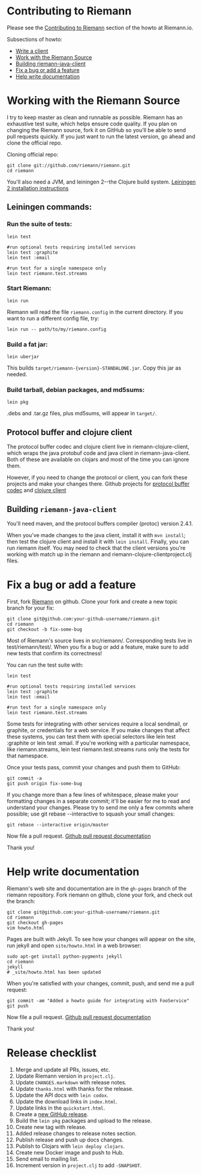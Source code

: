# Contributing to Riemann

Please see the [Contributing to Riemann](http://riemann.io/howto.html#contributing-to-riemann) section of the howto at Riemann.io.

Subsections of howto:

* [Write a client](http://riemann.io/howto.html#write-a-client)
* [Work with the Riemann Source](http://riemann.io/howto.html#work-with-the-riemann-source)
* [Building riemann-java-client](http://riemann.io/howto.html#riemann-java-client)
* [Fix a bug or add a feature](http://riemann.io/howto.html#fix-a-bug-or-add-a-feature)
* [Help write documentation](http://riemann.io/howto.html#help-write-documentation)

# Working with the Riemann Source

I try to keep master as clean and runnable as possible. Riemann has an
exhaustive test suite, which helps ensure code quality. If you plan on
changing the Riemann source, fork it on GitHub so you'll be able to send
pull requests quickly. If you just want to run the latest version, go
ahead and clone the official repo.

Cloning official repo:

    git clone git://github.com/riemann/riemann.git
    cd riemann

You'll also need a JVM, and leiningen 2--the Clojure build system.
[Leiningen 2 installation
instructions](https://github.com/technomancy/leiningen#installation)

## Leiningen commands:

### Run the suite of tests:

    lein test

    #run optional tests requiring installed services
    lein test :graphite
    lein test :email

    #run test for a single namespace only
    lein test riemann.test.streams

### Start Riemann:

    lein run

Riemann will read the file `riemann.config` in the current directory. If
you want to run a different config file, try:

    lein run -- path/to/my/riemann.config

### Build a fat jar:

    lein uberjar

This builds `target/riemann-{version}-STANDALONE.jar`. Copy this jar as
needed.

### Build tarball, debian packages, and md5sums:

    lein pkg

.debs and .tar.gz files, plus md5sums, will appear in `target/`.

## Protocol buffer and clojure client

The protocol buffer codec and clojure client live in
riemann-clojure-client, which wraps the java protobuf code and java
client in riemann-java-client. Both of these are available on clojars
and most of the time you can ignore them.

However, if you need to change the protocol or client, you can fork
these projects and make your changes there.  Github projects for
[protocol buffer codec](https://github.com/flatland/clojure-protobuf)
and [clojure client](https://github.com/riemann/riemann-clojure-client)

## Building `riemann-java-client`

You'll need maven, and the protocol buffers compiler (protoc) version
2.4.1.

When you've made changes to the java client, install it with `mvn
install`; then test the clojure client and install it with `lein
install`. Finally, you can run riemann itself. You may need to check
that the client versions you're working with match up in the riemann and
riemann-clojure-clientproject.clj files.

# Fix a bug or add a feature

First, fork [Riemann](https://github.com/riemann/riemann) on github.
Clone your fork and create a new topic branch for your fix:

    git clone git@github.com:your-github-username/riemann.git
    cd riemann
    git checkout -b fix-some-bug

Most of Riemann's source lives in src/riemann/. Corresponding tests live
in test/riemann/test/. When you fix a bug or add a feature, make sure to
add new tests that confirm its correctness!

You can run the test suite with:

    lein test

    #run optional tests requiring installed services
    lein test :graphite
    lein test :email

    #run test for a single namespace only
    lein test riemann.test.streams

Some tests for integrating with other services require a local sendmail,
or graphite, or credentials for a web service. If you make changes that
affect these systems, you can test them with special selectors like lein
test :graphite or lein test :email. If you're working with a particular
namespace, like riemann.streams, lein test riemann.test.streams runs
only the tests for that namespace.

Once your tests pass, commit your changes and push them to GitHub:

    git commit -a
    git push origin fix-some-bug

If you change more than a few lines of whitespace, please make your
formatting changes in a separate commit; it'll be easier for me to read
and understand your changes. Please try to send me only a few commits
where possible; use git rebase --interactive to squash your small
changes:

    git rebase --interactive origin/master

Now file a pull request.  [Github pull request
documentation](https://help.github.com/articles/using-pull-requests)

Thank you!

# Help write documentation

Riemann's web site and documentation are in the `gh-pages` branch of the
riemann repository. Fork riemann on github, clone your fork, and check
out the branch:

    git clone git@github.com:your-github-username/riemann.git
    cd riemann
    git checkout gh-pages
    vim howto.html

Pages are built with Jekyll. To see how your changes will appear on the
site, run jekyll and open `site/howto.html` in a web browser:

    sudo apt-get install python-pygments jekyll
    cd riemann
    jekyll
    # _site/howto.html has been updated

When you're satisfied with your changes, commit, push, and send me a
pull request:

    git commit -am "Added a howto guide for integrating with FooService"
    git push

Now file a pull request. [Github pull request
documentation](https://help.github.com/articles/using-pull-requests)

Thank you!

# Release checklist

1. Merge and update all PRs, issues, etc.
2. Update Riemann version in `project.clj`.
3. Update `CHANGES.markdown` with release notes.
4. Update `thanks.html` with thanks for the release.
5. Update the API docs with `lein codox`.
6. Update the download links in `index.html`.
7. Update links in the `quickstart.html`.
8. Create a [new GitHub
   release](https://github.com/riemann/riemann/releases/new).
9. Build the `lein pkg` packages and upload to the release.
10. Create new tag with release.
11. Added release changes to release notes section.
12. Publish release and push up docs changes.
13. Publish to Clojars with `lein deploy clojars`.
14. Create new Docker image and push to Hub.
15. Send email to mailing list.
16. Increment version in `project.clj` to add `-SNAPSHOT`.


